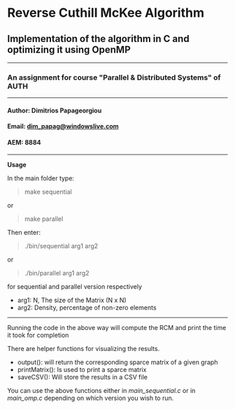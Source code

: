 # Reverse Cuthill McKee Algorithm

## Implementation of the algorithm in C and optimizing it using OpenMP
***
### An assignment for course "Parallel & Distributed Systems" of AUTH
***
#### Author: Dimitrios Papageorgiou
#### Email: dim_papag@windowslive.com
#### AEM: 8884
***
**Usage**

In the main folder type:
>make sequential

or
>make parallel

Then enter:
>./bin/sequential arg1 arg2

or

>./bin/parallel arg1 arg2

for sequential and parallel version respectively

* arg1: N, The size of the Matrix (N x N) 
* arg2: Density, percentage of non-zero elements

***
Running the code in the above way will compute the RCM and print the time it took for completion

There are helper functions for visualizing the results.

* output(): will return the corresponding sparce matrix of a given graph
* printMatrix(): Is used to print a sparce matrix
* saveCSV(): Will store the results in a CSV file

You can use the above functions either in *main_sequential.c* or in *main_omp.c* depending on which version you wish to run.